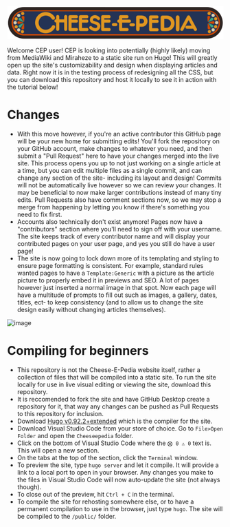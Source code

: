 ![image](static/UI/CEPLogo.png)

Welcome CEP user! CEP is looking into potentially (highly likely) moving from MediaWiki and Miraheze to a static site run on Hugo! This will greatly open up the site's customizability and design when displaying articles and data. Right now it is in the testing process of redesigning all the CSS, but you can download this repository and host it locally to see it in action with the tutorial below!

# Changes
- With this move however, if you're an active contributor this GitHub page will be your new home for submitting edits! You'll fork the repository on your GitHub account, make changes to whatever you need, and then submit a "Pull Request" here to have your changes merged into the live site. This process opens you up to not just working on a single article at a time, but you can edit multiple files as a single commit, and can change any section of the site- including its layout and design! Commits will not be automatically live however so we can review your changes. It may be beneficial to now make larger contributions instead of many tiny edits. Pull Requests also have comment sections now, so we may stop a merge from happening by letting you know if there's something you need to fix first.
- Accounts also technically don't exist anymore! Pages now have a "contributors" section where you'll need to sign off with your username. The site keeps track of every contributor name and will display your contributed pages on your user page, and yes you still do have a user page!
- The site is now going to lock down more of its templating and styling to ensure page formatting is consistent. For example, standard rules wanted pages to have a ``Template:Generic`` with a picture as the article picture to properly embed it in previews and SEO. A lot of pages however just inserted a normal image in that spot. Now each page will have a multitude of prompts to fill out such as images, a gallery, dates, titles, ect- to keep consistency (and to allow us to change the site design easily without changing articles themselves).

![image](https://github.com/user-attachments/assets/d136817e-c93d-4c26-9215-12bad3eb579e)

# Compiling for beginners
- This repository is not the Cheese-E-Pedia website itself, rather a collection of files that will be compiled into a static site. To run the site locally for use in live visual editing or viewing the site, download this repository.
- It is reccomended to fork the site and have GitHub Desktop create a repository for it, that way any changes can be pushed as Pull Requests to this repository for inclusion.
- Download [Hugo v0.92.2+extended](https://github.com/gohugoio/hugo/releases/tag/v0.92.2) which is the compiler for the site.
- Download Visual Studio Code from your store of choice. Go to ``File>Open Folder`` and open the ``Cheeseepedia`` folder.
- Click on the bottom of Visual Studio Code where the ``⨂ 0 ⚠ 0`` text is. This will open a new section.
- On the tabs at the top of the section, click the ``Terminal`` window.
- To preview the site, type ``hugo server`` and let it compile. It will provide a link to a local port to open in your browser. Any changes you make to the files in Visual Studio Code will now auto-update the site (not always though).
- To close out of the preview, hit ``Ctrl + C`` in the terminal.
- To compile the site for rehosting somewhere else, or to have a permanent compilation to use in the browser, just type ``hugo``. The site will be compiled to the ``/public/`` folder.
